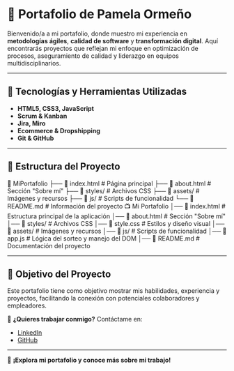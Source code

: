 # 🚀 Portafolio de Pamela Ormeño

Bienvenido/a a mi portafolio, donde muestro mi experiencia en **metodologías ágiles**, **calidad de software** y **transformación digital**. Aquí encontrarás proyectos que reflejan mi enfoque en optimización de procesos, aseguramiento de calidad y liderazgo en equipos multidisciplinarios.

---

## 🌟 Tecnologías y Herramientas Utilizadas

- **HTML5, CSS3, JavaScript**
- **Scrum & Kanban**
- **Jira, Miro**
- **Ecommerce & Dropshipping**
- **Git & GitHub**

---

## 📌 Estructura del Proyecto

📂 MiPortafolio
 ├── 📄 index.html      # Página principal
 ├── 📄 about.html      # Sección "Sobre mí"
 ├── 📂 styles/         # Archivos CSS
 ├── 📂 assets/         # Imágenes y recursos
 ├── 📂 js/             # Scripts de funcionalidad
 └── 📄 README.md       # Información del proyecto
📺 Mi Portafolio
│── 📄 index.html       # Estructura principal de la aplicación
│── 📄 about.html       # Sección "Sobre mí"
│── 📂 styles/          # Archivos CSS
│──     🎨 style.css    # Estilos y diseño visual
│── 📂 assets/          # Imágenes y recursos
│── 📂 js/              # Scripts de funcionalidad
│──     🚀 app.js       # Lógica del sorteo y manejo del DOM
│── 📄 README.md        # Documentación del proyecto

---

## 🎯 Objetivo del Proyecto

Este portafolio tiene como objetivo mostrar mis habilidades, experiencia y proyectos, facilitando la conexión con potenciales colaboradores y empleadores.

📢 **¿Quieres trabajar conmigo?** Contáctame en:

- [LinkedIn](https://www.linkedin.com/in/pamelaormeno/)
- [GitHub](https://github.com/PamelaOrmeno)

---

📍 **¡Explora mi portafolio y conoce más sobre mi trabajo!**
